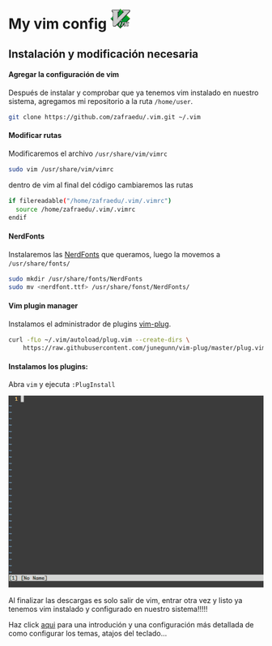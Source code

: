 # My vim config <img src="https://github.com/devicons/devicon/blob/master/icons/vim/vim-original.svg" alt="Vim logo" with="40" height="40">
## Instalación y modificación necesaria
#### Agregar la configuración de vim
Después de instalar y comprobar que ya tenemos vim instalado en nuestro sistema, agregamos mi repositorio a la ruta `/home/user`.
```bash
git clone https://github.com/zafraedu/.vim.git ~/.vim
```

#### Modificar rutas
Modificaremos el archivo `/usr/share/vim/vimrc`
```bash
sudo vim /usr/share/vim/vimrc
```
dentro de vim al final del código cambiaremos las rutas
```bash
if filereadable("/home/zafraedu/.vim/.vimrc")
  source /home/zafraedu/.vim/.vimrc
endif
```

#### NerdFonts
Instalaremos las [NerdFonts](https://github.com/ryanoasis/nerd-fonts/tree/master/patched-fonts) que queramos, luego la movemos a `/usr/share/fonts/`
```bash
sudo mkdir /usr/share/fonts/NerdFonts
sudo mv <nerdfont.ttf> /usr/share/fonst/NerdFonts/
```
#### Vim plugin manager
Instalamos el administrador de plugins [vim-plug](https://github.com/junegunn/vim-plug).
```bash
curl -fLo ~/.vim/autoload/plug.vim --create-dirs \
    https://raw.githubusercontent.com/junegunn/vim-plug/master/plug.vim
```
#### Instalamos los plugins:
Abra `vim` y ejecuta `:PlugInstall`

![desmostracion del :PlugInstall](https://raw.githubusercontent.com/junegunn/i/master/vim-plug/installer.gif)

Al finalizar las descargas es solo salir de vim, entrar otra vez y listo ya tenemos vim instalado y configurado en nuestro sistema!!!!!

Haz click [aqui](https://github.com/zafraedu/.vim.wiki.git) para una introdución y una configuración más detallada de como configurar los temas, atajos del teclado...
